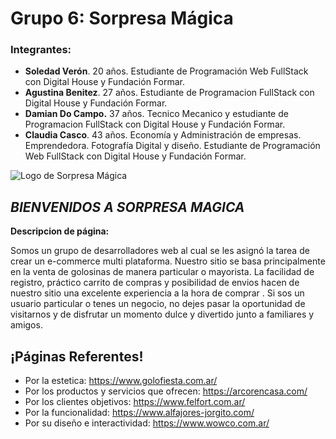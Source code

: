 # **Grupo 6: Sorpresa Mágica**

 ### Integrantes:

 - **Soledad Verón**. 20 años. Estudiante de Programación Web FullStack con Digital House y Fundación Formar.
 - **Agustina Benitez**. 27 años. Estudiante de Programacion FullStack con Digital House y Fundación Formar.
 - **Damian Do Campo.** 37 años. Tecnico Mecanico y estudiante de Programacion FullStack con Digital House y Fundación Formar.
 - **Claudia Casco**. 43 años. Economía y Administración de empresas. Emprendedora. Fotografía Digital y diseño. Estudiante de Programación Web FullStack con Digital House y Fundación Formar.

<img src="https://i.ibb.co/vmM8hb2/sorpresa-sin-circulo.jpg" alt="Logo de Sorpresa Mágica">




## *BIENVENIDOS A SORPRESA MAGICA*

 

**Descripcion de página:**

Somos un grupo de desarrolladores web al cual se les asignó la tarea de crear un e-commerce multi plataforma.
Nuestro sitio se basa principalmente en la venta de golosinas de manera particular o mayorista.
La facilidad de registro, práctico carrito de compras y posibilidad de envios hacen de nuestro sitio una excelente experiencia a la hora de comprar . 
Si sos un usuario particular o tenes un negocio, no dejes pasar la oportunidad de visitarnos y de disfrutar un momento dulce y divertido junto a familiares y amigos.

## ¡Páginas Referentes!

- Por la estetica: https://www.golofiesta.com.ar/
- Por los productos y servicios que ofrecen: https://arcorencasa.com/
- Por los clientes objetivos: https://www.felfort.com.ar/
- Por la funcionalidad: https://www.alfajores-jorgito.com/
- Por su diseño e interactividad: https://www.wowco.com.ar/